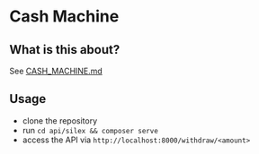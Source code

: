 # Cash Machine

## What is this about?
See [CASH_MACHINE.md](CASH_MACHINE.md)

## Usage

* clone the repository
* run `cd api/silex && composer serve`
* access the API via `http://localhost:8000/withdraw/<amount>`
